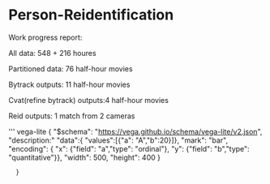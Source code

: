 # Person-Reidentification

Work progress report:

All data: 548 + 216 houres

Partitioned data: 76 half-hour movies

Bytrack outputs: 11 half-hour movies

Cvat(refine bytrack) outputs:4 half-hour movies

Reid outputs: 1 match from 2 cameras


''' vega-lite
{
  "$schema":
  "https://vega.github.io/schema/vega-lite/v2.json",
  "description:"
  "data":{
    "values":[{"a": "A","b":20}]},
    "mark": "bar",
    "encoding": {
      "x": {"field": "a","type": "ordinal"},
      "y": {"field": "b","type": "quantitative"}},
    "width": 500,
    "height": 400
    }
      
      
      }



